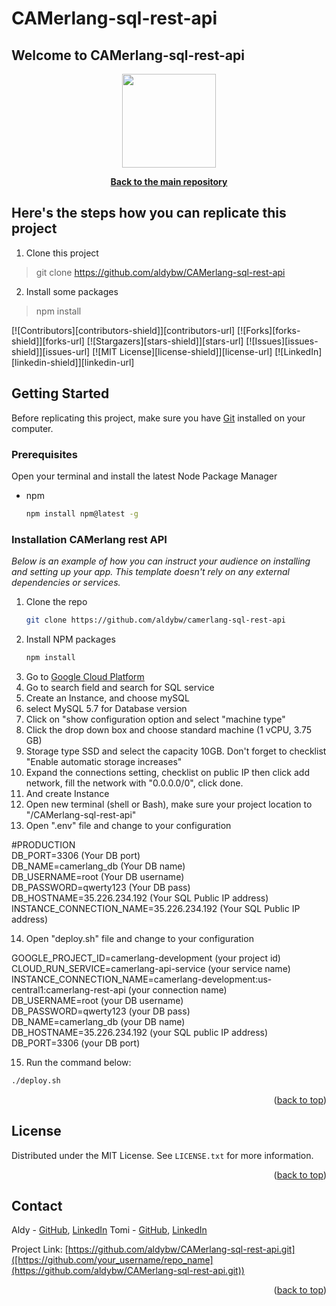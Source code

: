 # CAMerlang-sql-rest-api
## Welcome to CAMerlang-sql-rest-api
<p align="center"> <img src="https://user-images.githubusercontent.com/86178738/171544543-61170e4e-dc04-4369-98ab-2ccc89c63017.png" width="150" height="150" /> </p>

<div align="center">
  <p align="center">
    <a href="https://github.com/aldybw/CAMerlang-sql-rest-api"><strong>Back to the main repository</strong></a>
  </p>
</div>

## Here's the steps how you can replicate this project

1. Clone this project

> git clone https://github.com/aldybw/CAMerlang-sql-rest-api

2. Install some packages

> npm install

[![Contributors][contributors-shield]][contributors-url]
[![Forks][forks-shield]][forks-url]
[![Stargazers][stars-shield]][stars-url]
[![Issues][issues-shield]][issues-url]
[![MIT License][license-shield]][license-url]
[![LinkedIn][linkedin-shield]][linkedin-url]

<!-- GETTING STARTED -->
## Getting Started

Before replicating this project, make sure you have [Git](https://git-scm.com/downloads) installed on your computer.

### Prerequisites

Open your terminal and install the latest Node Package Manager
* npm
  ```sh
  npm install npm@latest -g
  ```

### Installation CAMerlang rest API

_Below is an example of how you can instruct your audience on installing and setting up your app. This template doesn't rely on any external dependencies or services._

1. Clone the repo
   ```sh
   git clone https://github.com/aldybw/camerlang-sql-rest-api
   ```
3. Install NPM packages
   ```sh
   npm install
   ```
5. Go to [Google Cloud Platform](https://console.cloud.google.com/)
6. Go to search field and search for SQL service
7. Create an Instance, and choose mySQL
8. select MySQL 5.7 for Database version
9. Click on "show configuration option and select "machine type"
10. Click the drop down box and choose standard machine (1 vCPU, 3.75 GB)
11. Storage type SSD and select the capacity 10GB. Don't forget to checklist "Enable automatic storage increases"
12. Expand the connections setting, checklist on public IP then click add network, fill the network with "0.0.0.0/0", click done.
13. And create Instance
14. Open new terminal (shell or Bash), make sure your project location to "/CAMerlang-sql-rest-api"
15. Open ".env" file and change to your configuration

#PRODUCTION<br>
DB_PORT=3306 (Your DB port)<br>
DB_NAME=camerlang_db (Your DB name)<br>
DB_USERNAME=root (Your DB username)<br>
DB_PASSWORD=qwerty123 (Your DB pass)<br>
DB_HOSTNAME=35.226.234.192 (Your SQL Public IP address)<br>
INSTANCE_CONNECTION_NAME=35.226.234.192 (Your SQL Public IP address)

14. Open "deploy.sh" file and change to your configuration

GOOGLE_PROJECT_ID=camerlang-development (your project id)<br>
CLOUD_RUN_SERVICE=camerlang-api-service (your service name)<br>
INSTANCE_CONNECTION_NAME=camerlang-development:us-central1:camerlang-rest-api (your connection name)<br>
DB_USERNAME=root (your DB username)<br>
DB_PASSWORD=qwerty123 (your DB pass)<br>
DB_NAME=camerlang_db (your DB name)<br>
DB_HOSTNAME=35.226.234.192 (your SQL public IP address)<br>
DB_PORT=3306 (your DB port)

15. Run the command below:
   ```sh
   ./deploy.sh
   ```
<p align="right">(<a href="#top">back to top</a>)</p>

<!-- LICENSE -->
## License

Distributed under the MIT License. See `LICENSE.txt` for more information.

<p align="right">(<a href="#top">back to top</a>)</p>

<!-- CONTACT -->
## Contact

Aldy - [GitHub](https://github.com/aldybw), [LinkedIn](https://www.linkedin.com/in/aldycky-bagus-witjaksana-4969441b0/)
Tomi - [GitHub](https://github.com/kurak57), [LinkedIn](https://www.linkedin.com/mwlite/in/tomi-timutius-31b1ba137)

Project Link: [https://github.com/aldybw/CAMerlang-sql-rest-api.git]([https://github.com/your_username/repo_name](https://github.com/aldybw/CAMerlang-sql-rest-api.git))

<p align="right">(<a href="#top">back to top</a>)</p>

